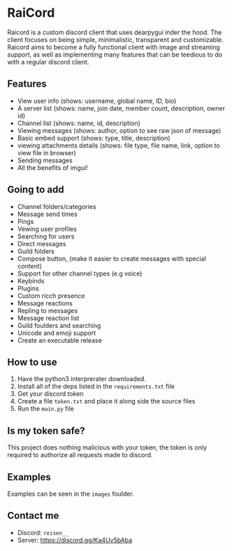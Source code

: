 # RaiCord

Raicord is a custom discord client that uses dearpygui inder the hood. The client focuses on being simple, minimalistic, transparent and customizable. Raicord aims to become a fully functional client with image and streaming support, as well as implementing many features that can be teedious to do with a regular discord client.

## Features

- View user info (shows: username, global name, ID, bio)
- A server list (shows: name, join date, member count, description, owner id)
- Channel list (shows: name, id, description)
- Viewing messages (shows: author, option to see raw json of message)
- Basic embed support (shows: type, title, description)
- viewing attachments details (shows: file type, file name, link, option to view file in browser)
- Sending messages
- All the benefits of imgui!

## Going to add

- Channel folders/categories
- Message send times
- Pings
- Vewing user profiles
- Searching for users
- Direct messages
- Guild folders
- Compose button, (make it easier to create messages with special content)
- Support for other channel types (e.g voice)
- Keybinds
- Plugins
- Custom ricch presence
- Message reactions
- Repling to messages
- Message reaction list
- Guild foulders and searching
- Unicode and emoji support
- Create an executable release

## How to use

1. Have the python3 interprerater downloaded.
2. Install all of the deps listed in the `requirements.txt` file
3. Get your discord token
4. Create a file `token.txt` and place it along side the source files
5. Run the `main.py` file

## Is my token safe?

This project does nothing malicious with your token, the token is only required to authorize all requests made to discord.

## Examples

Examples can be seen in the `images` foulder.

## Contact me

- Discord: `reisen__`
- Server: https://discord.gg/Ka4Uv5bAba
